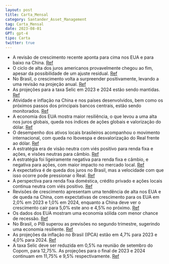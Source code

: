 ```yaml
---
layout: post
title: Carta_Mensal
category: Santander_Asset_Management
tag: Carta_Mensal
date: 2023-08-01
GPT: gpt-4
tipo: Carta
twitter: true
---
```


- A revisão de crescimento recente aponta para cima nos EUA e para baixo na China.
<a href="#" onclick="search_on_pdf('trajetória futura da inflação, encontra-se em níveis ainda pressionados, de 4,8% e 5,5% nos EUA e Z')">Ref</a>
- O ciclo de alta dos juros americanos provavelmente chegou ao fim, apesar da possibilidade de um ajuste residual.
<a href="#" onclick="search_on_pdf('nos próximos trimestres, porém atingindo níveis um pouco mais próximos das metas apenas no final do')">Ref</a>
- No Brasil, o crescimento volta a surpreender positivamente, levando a uma revisão na projeção anual.
<a href="#" onclick="search_on_pdf('para o PIB no segundo trimestre, com estabilidade ou leve crescimento. Isso é consistente com a vis')">Ref</a>
- As projeções para a taxa Selic em 2023 e 2024 estão sendo mantidas.
<a href="#" onclick="search_on_pdf('Prospectivamente, seguimos com visão neutra com viés positivo. No cenário internacional, apesar de')">Ref</a>
- Atividade e inflação na China e nos países desenvolvidos, bem como os próximos passos dos principais bancos centrais, estão sendo monitorados.
<a href="#" onclick="search_on_pdf('Estamos monitorandoNo exterior: atividade e inflação nos países desenvolvidos, atividade na China,')">Ref</a>
- A economia dos EUA mostra maior resiliência, o que levou a uma alta nos juros globais, queda nos índices de ações globais e valorização do dólar.
<a href="#" onclick="search_on_pdf('nos EUA. Localmente, o início da queda dos juros e o aumento do potencial de entradas na Bolsa pode')">Ref</a>
- O desempenho dos ativos locais brasileiros acompanhou o movimento internacional, com queda no Ibovespa e desvalorização do Real frente ao dólar.
<a href="#" onclick="search_on_pdf('Negativo. A visão de cautela para ações globais teve efeito desfavorável, devido à continuidade d')">Ref</a>
- A estratégia era de visão neutra com viés positivo para renda fixa e ações, e visões neutras para câmbio.
<a href="#" onclick="search_on_pdf('exposição em juros reais.Mantivemos posicionamento abaixo do ponto neutro nas Bolsas globais. Par')">Ref</a>
- A estratégia foi ligeiramente negativa para renda fixa e câmbio, e negativa para ações, com maior impacto no mercado local.
<a href="#" onclick="search_on_pdf('Negativo. A visão de cautela para ações globais teve efeito desfavorável, devido à continuidade d')">Ref</a>
- A expectativa é de queda dos juros no Brasil, mas a velocidade com que isso ocorre pode pressionar o Real.
<a href="#" onclick="search_on_pdf('meses. No Brasil, o início do ciclo de corte de juros deve favorecer uma tendência de queda das cur')">Ref</a>
- A perspectiva para renda fixa doméstica, crédito privado e ações locais continua neutra com viés positivo.
<a href="#" onclick="search_on_pdf('Para a Bolsa local, seguimos com visão neutra com viés positivo. No cenário internacional, continua')">Ref</a>
- Revisões de crescimento apresentam uma tendência de alta nos EUA e de queda na China, com expectativas de crescimento para os EUA em 2,0% em 2023 e 1,0% em 2024, enquanto a China deve ver o crescimento cair para 5,0% este ano e 4,5% no próximo.
<a href="#" onclick="search_on_pdf('junho. As expectativas encontram-se em 3,50% para os anos de 2025, 2026 e 2027, ou seja, ainda acim')">Ref</a>
- Os dados dos EUA mostram uma economia sólida com menor chance de recessão.
<a href="#" onclick="search_on_pdf('para o PIB no segundo trimestre, com estabilidade ou leve crescimento. Isso é consistente com a vis')">Ref</a>
- No Brasil, o PIB superou as previsões no segundo trimestre, sugerindo uma economia resiliente.
<a href="#" onclick="search_on_pdf('para o PIB no segundo trimestre, com estabilidade ou leve crescimento. Isso é consistente com a vis')">Ref</a>
- As projeções da inflação no Brasil (IPCA) estão em 4,7% para 2023 e 4,0% para 2024.
<a href="#" onclick="search_on_pdf('trajetória futura da inflação, encontra-se em níveis ainda pressionados, de 4,8% e 5,5% nos EUA e Z')">Ref</a>
- A taxa Selic deve ser reduzida em 0,5% na reunião de setembro do Copom, para 12,75%. As projeções para o final de 2023 e 2024 continuam em 11,75% e 9,5% respectivamente.
<a href="#" onclick="search_on_pdf('Neste contexto, o Copom iniciou o ciclo de redução dos juros na sua reunião de agosto, com um corte')">Ref</a>
